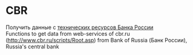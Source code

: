 CBR
===
Получить данные с [технических ресурсов Банка России](http://www.cbr.ru/scripts/root.asp)  
Functions to get data from web-services of cbr.ru (http://www.cbr.ru/scripts/Root.asp) from Bank of Russia (Банк России), Russia's central bank 
